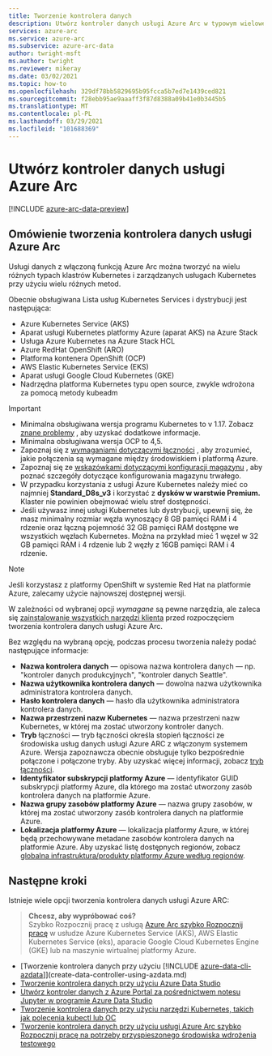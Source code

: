 ```yaml
---
title: Tworzenie kontrolera danych
description: Utwórz kontroler danych usługi Azure Arc w typowym wielowęzłowym klastrze Kubernetes, który już został wdrożony.
services: azure-arc
ms.service: azure-arc
ms.subservice: azure-arc-data
author: twright-msft
ms.author: twright
ms.reviewer: mikeray
ms.date: 03/02/2021
ms.topic: how-to
ms.openlocfilehash: 329df78bb5829695b95fcca5b7ed7e1439ced821
ms.sourcegitcommit: f28ebb95ae9aaaff3f87d8388a09b41e0b3445b5
ms.translationtype: MT
ms.contentlocale: pl-PL
ms.lasthandoff: 03/29/2021
ms.locfileid: "101688369"
---
```

# <a name="create-the-azure-arc-data-controller"></a>Utwórz kontroler danych usługi Azure Arc

[!INCLUDE [azure-arc-data-preview](../../../includes/azure-arc-data-preview.md)]

## <a name="overview-of-creating-the-azure-arc-data-controller"></a>Omówienie tworzenia kontrolera danych usługi Azure Arc

Usługi danych z włączoną funkcją Azure Arc można tworzyć na wielu różnych typach klastrów Kubernetes i zarządzanych usługach Kubernetes przy użyciu wielu różnych metod.

Obecnie obsługiwana Lista usług Kubernetes Services i dystrybucji jest następująca:

- Azure Kubernetes Service (AKS)
- Aparat usługi Kubernetes platformy Azure (aparat AKS) na Azure Stack
- Usługa Azure Kubernetes na Azure Stack HCL
- Azure RedHat OpenShift (ARO)
- Platforma kontenera OpenShift (OCP)
- AWS Elastic Kubernetes Service (EKS)
- Aparat usługi Google Cloud Kubernetes (GKE)
- Nadrzędna platforma Kubernetes typu open source, zwykle wdrożona za pomocą metody kubeadm

> [!IMPORTANT]
> * Minimalna obsługiwana wersja programu Kubernetes to v 1.17. Zobacz [znane problemy](./release-notes.md#known-issues) , aby uzyskać dodatkowe informacje. 
> * Minimalna obsługiwana wersja OCP to 4,5.
> * Zapoznaj się z [wymaganiami dotyczącymi łączności](connectivity.md) , aby zrozumieć, jakie połączenia są wymagane między środowiskiem i platformą Azure.
> * Zapoznaj się ze [wskazówkami dotyczącymi konfiguracji magazynu](storage-configuration.md) , aby poznać szczegóły dotyczące konfigurowania magazynu trwałego.
> * W przypadku korzystania z usługi Azure Kubernetes należy mieć co najmniej **Standard_D8s_v3** i korzystać z **dysków w warstwie Premium.** Klaster nie powinien obejmować wielu stref dostępności. 
> * Jeśli używasz innej usługi Kubernetes lub dystrybucji, upewnij się, że masz minimalny rozmiar węzła wynoszący 8 GB pamięci RAM i 4 rdzenie oraz łączną pojemność 32 GB pamięci RAM dostępne we wszystkich węzłach Kubernetes. Można na przykład mieć 1 węzeł w 32 GB pamięci RAM i 4 rdzenie lub 2 węzły z 16GB pamięci RAM i 4 rdzenie.

> [!NOTE]
> Jeśli korzystasz z platformy OpenShift w systemie Red Hat na platformie Azure, zalecamy użycie najnowszej dostępnej wersji.

W zależności od wybranej opcji _wymagane_ są pewne narzędzia, ale zaleca się [zainstalowanie wszystkich narzędzi klienta](./install-client-tools.md) przed rozpoczęciem tworzenia kontrolera danych usługi Azure Arc.

Bez względu na wybraną opcję, podczas procesu tworzenia należy podać następujące informacje:

- **Nazwa kontrolera danych** — opisowa nazwa kontrolera danych — np. "kontroler danych produkcyjnych", "kontroler danych Seattle".
- **Nazwa użytkownika kontrolera danych** — dowolna nazwa użytkownika administratora kontrolera danych.
- **Hasło kontrolera danych** — hasło dla użytkownika administratora kontrolera danych.
- **Nazwa przestrzeni nazw Kubernetes** — nazwa przestrzeni nazw Kubernetes, w której ma zostać utworzony kontroler danych.
- **Tryb** łączności — tryb łączności określa stopień łączności ze środowiska usług danych usługi Azure ARC z włączonym systemem Azure. Wersja zapoznawcza obecnie obsługuje tylko bezpośrednie połączone i połączone tryby.  Aby uzyskać więcej informacji, zobacz [tryb łączności](./connectivity.md). 
- **Identyfikator subskrypcji platformy Azure** — identyfikator GUID subskrypcji platformy Azure, dla którego ma zostać utworzony zasób kontrolera danych na platformie Azure.
- **Nazwa grupy zasobów platformy Azure** — nazwa grupy zasobów, w której ma zostać utworzony zasób kontrolera danych na platformie Azure.
- **Lokalizacja platformy Azure** — lokalizacja platformy Azure, w której będą przechowywane metadane zasobów kontrolera danych na platformie Azure. Aby uzyskać listę dostępnych regionów, zobacz [globalna infrastruktura/produkty platformy Azure według regionów](https://azure.microsoft.com/global-infrastructure/services/?products=azure-arc).

## <a name="next-steps"></a>Następne kroki

Istnieje wiele opcji tworzenia kontrolera danych usługi Azure ARC:

> **Chcesz, aby wypróbować coś?**  
> Szybko Rozpocznij pracę z usługą [Azure Arc szybko Rozpocznij pracę](https://azurearcjumpstart.io/azure_arc_jumpstart/azure_arc_data/) w usłudze Azure Kubernetes Service (AKS), AWS Elastic Kubernetes Service (eks), aparacie Google Cloud Kubernetes Engine (GKE) lub na maszynie wirtualnej platformy Azure.
> 
- [Tworzenie kontrolera danych przy użyciu [!INCLUDE [azure-data-cli-azdata](../../../includes/azure-data-cli-azdata.md)]](create-data-controller-using-azdata.md)
- [Tworzenie kontrolera danych przy użyciu Azure Data Studio](create-data-controller-azure-data-studio.md)
- [Utwórz kontroler danych z Azure Portal za pośrednictwem notesu Jupyter w programie Azure Data Studio](create-data-controller-resource-in-azure-portal.md)
- [Tworzenie kontrolera danych przy użyciu narzędzi Kubernetes, takich jak polecenia kubectl lub OC](create-data-controller-using-kubernetes-native-tools.md)
- [Tworzenie kontrolera danych przy użyciu usługi Azure Arc szybko Rozpocznij pracę na potrzeby przyspieszonego środowiska wdrożenia testowego](https://azurearcjumpstart.io/azure_arc_jumpstart/azure_arc_data/)
